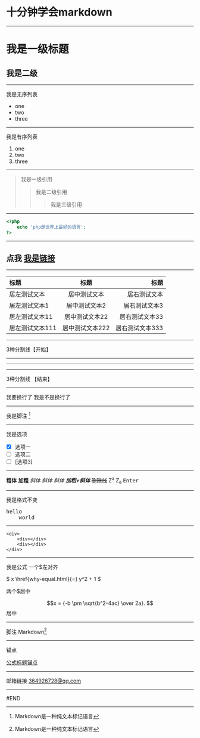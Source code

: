 # 十分钟学会markdown

---

# 我是一级标题
## 我是二级
---
我是无序列表

* one
* two
* three

---
我是有序列表

1. one
2. two
3. three


---
> 我是一级引用
>> 我是二级引用
>>> 我是三级引用

---
``` php
<?php 
    echo 'php是世界上最好的语言';
?>
``` 
---
## 点我 [我是链接](http://blog.pengjian.me/)
---
|标题|标题|标题|
|:---|:---:|---:|
|居左测试文本|居中测试文本|居右测试文本|
|居左测试文本1|居中测试文本2|居右测试文本3|
|居左测试文本11|居中测试文本22|居右测试文本33|
|居左测试文本111|居中测试文本222|居右测试文本333|


---
3种分割线【开始】 
***

---

___
3种分割线 【结束】

---

我要换行了
我是不是换行了

---
我是脚注 [^1]

---

我是选项

- [x] 选项一
- [ ] 选项二  
- [ ]  [选项3]

---
**粗体**
<b>加粗</b>
*斜体*
_斜体_
<i>斜体</i>
***加粗+斜体***
~~删除线~~
Z<sup>a</sup>
Z<sub>a</sub>
<kbd>Enter</kbd>

---
我是格式不变
<pre>
hello
    world
</pre>

---
```
<div>
    <div></div>
    <div></div>
</div>
```

---
我是公式
一个$左对齐

$ x \href{why-equal.html}{=} y^2 + 1 $ 

两个$居中

$$x = {-b \pm \sqrt{b^2-4ac} \over 2a}. $$ 居中

---
脚注
Markdown[^1]
[^1]: Markdown是一种纯文本标记语言

---

锚点

[公式标题锚点](#1)

---
邮箱链接
<364926728@qq.com>

---

#END
